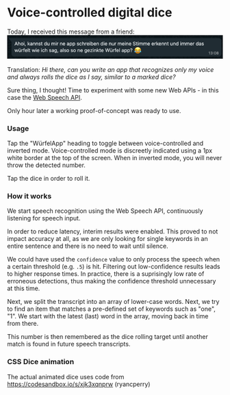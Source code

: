 # Voice-controlled digital dice

Today, I received this message from a friend:
![Ahoi, kannst du mir ne app schreiben die nur meine Stimme erkennt und immer das würfelt wie ich sag, also so ne gezinkte Würfel app?](message.png)

Translation: _Hi there, can you write an app that recognizes only my voice and always rolls the dice as I say, similar to a marked dice?_

Sure thing, I thought! Time to experiment with some new Web APIs - in this case the
[Web Speech API](https://developer.mozilla.org/en-US/docs/Web/API/Web_Speech_API/Using_the_Web_Speech_API).

Only hour later a working proof-of-concept was ready to use.

### Usage

Tap the "WürfelApp" heading to toggle between voice-controlled and inverted mode. Voice-controlled mode is discreetly
indicated using a 1px white border at the top of the screen. When in inverted mode, you will never throw the detected
number.

Tap the dice in order to roll it.

### How it works
We start speech recognition using the Web Speech API, continuously listening for speech input.

In order to reduce latency, interim results were enabled. This proved to not impact accuracy at all, as we are only
looking for single keywords in an entire sentence and there is no need to wait until silence.

We could have used the `confidence` value to only process the speech when a certain threshold (e.g. `.5`) is hit.
Filtering out low-confidence results leads to higher response times. In practice, there is a suprisingly low rate of
erroneous detections, thus making the confidence threshold unnecessary at this time.

Next, we split the transcript into an array of lower-case words. Next, we try to find an item that matches a
pre-defined set of keywords such as "one", "1". We start with the latest (last) word in the array,
moving back in time from there.

This number is then remembered as the dice rolling target until another match is found in future speech transcripts.

### CSS Dice animation
The actual animated dice uses code from
https://codesandbox.io/s/xjk3xqnprw (ryancperry)
